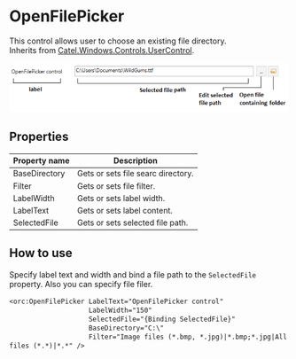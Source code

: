 OpenFilePicker
==============

This control allows user to choose an existing file directory.
<br />Inherits from [Catel.Windows.Controls.UserControl][1].

![OpenFilePicker 01][2]

## Properties

Property name|Description
-|-
BaseDirectory|Gets or sets file searc directory.
Filter|Gets or sets file filter.
LabelWidth|Gets or sets label width.
LabelText|Gets or sets label content.
SelectedFile|Gets or sets selected file path.

## How to use

Specify label text and width and bind a file path to the `SelectedFile` property. Also you can specify file filer.
```
<orc:OpenFilePicker LabelText="OpenFilePicker control"
                    LabelWidth="150"
                    SelectedFile="{Binding SelectedFile}"
                    BaseDirectory="C:\"
                    Filter="Image files (*.bmp, *.jpg)|*.bmp;*.jpg|All files (*.*)|*.*" />
```
[1]: https://catelproject.atlassian.net/wiki/display/CTL/UserControl
[2]: ../images/orc.controls/openfilepicker/OpenFilePicker_01.png